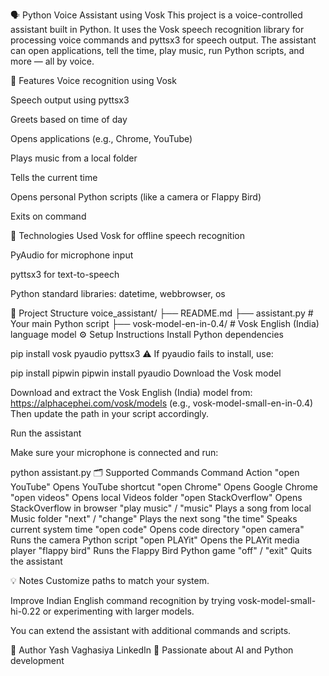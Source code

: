 🗣️ Python Voice Assistant using Vosk
This project is a voice-controlled assistant built in Python. It uses the Vosk speech recognition library for processing voice commands and pyttsx3 for speech output. The assistant can open applications, tell the time, play music, run Python scripts, and more — all by voice.

🧠 Features
Voice recognition using Vosk

Speech output using pyttsx3

Greets based on time of day

Opens applications (e.g., Chrome, YouTube)

Plays music from a local folder

Tells the current time

Opens personal Python scripts (like a camera or Flappy Bird)

Exits on command

🧰 Technologies Used
Vosk for offline speech recognition

PyAudio for microphone input

pyttsx3 for text-to-speech

Python standard libraries: datetime, webbrowser, os

📁 Project Structure
voice_assistant/
├── README.md
├── assistant.py         # Your main Python script
├── vosk-model-en-in-0.4/ # Vosk English (India) language model
⚙️ Setup Instructions
Install Python dependencies


pip install vosk pyaudio pyttsx3
⚠ If pyaudio fails to install, use:


pip install pipwin
pipwin install pyaudio
Download the Vosk model

Download and extract the Vosk English (India) model from:
https://alphacephei.com/vosk/models
(e.g., vosk-model-small-en-in-0.4)
Then update the path in your script accordingly.

Run the assistant

Make sure your microphone is connected and run:


python assistant.py
🗂️ Supported Commands
Command	Action
"open YouTube"	Opens YouTube shortcut
"open Chrome"	Opens Google Chrome
"open videos"	Opens local Videos folder
"open StackOverflow"	Opens StackOverflow in browser
"play music" / "music"	Plays a song from local Music folder
"next" / "change"	Plays the next song
"the time"	Speaks current system time
"open code"	Opens code directory
"open camera"	Runs the camera Python script
"open PLAYit"	Opens the PLAYit media player
"flappy bird"	Runs the Flappy Bird Python game
"off" / "exit"	Quits the assistant

💡 Notes
Customize paths to match your system.

Improve Indian English command recognition by trying vosk-model-small-hi-0.22 or experimenting with larger models.

You can extend the assistant with additional commands and scripts.

🙋 Author
Yash Vaghasiya
LinkedIn
🧠 Passionate about AI and Python development
